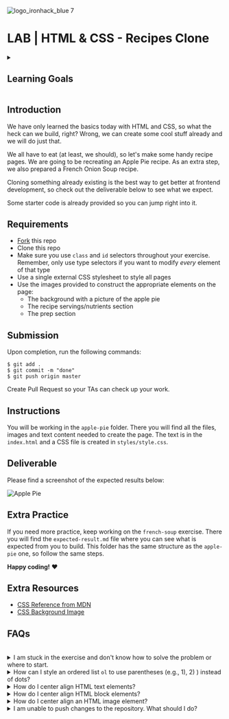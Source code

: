 ![logo_ironhack_blue 7](https://user-images.githubusercontent.com/23629340/40541063-a07a0a8a-601a-11e8-91b5-2f13e4e6b441.png)

# LAB | HTML & CSS - Recipes Clone

<details>
  <summary>
   <h2>Learning Goals</h2>
  </summary>

  This exercise allows you to practice and apply the concepts and techniques taught in class. 

  Upon completion of this exercise, you will be able to:

  - Properly structure a webpage using basic HTML tags (head, body, headings, paragraphs, images and lists)
  - Create and link an external CSS stylesheet with an HTML document.
  - Use *id* and *class* selectors to apply CSS styles to elements on a webpage.
  - Display images in a webpage using HTML image tags and CSS `background` property.
  - Submit completed work using Git and GitHub by creating a pull request.

  <br>
  <hr> 

</details>

## Introduction

We have only learned the basics today with HTML and CSS, so what the heck can we build, right? Wrong, we can create some cool stuff already and we will do just that.

We all have to eat (at least, we should), so let's make some handy recipe pages. We are going to be recreating an Apple Pie recipe. As an extra step, we also prepared a French Onion Soup recipe.

Cloning something already existing is the best way to get better at frontend development, so check out the deliverable below to see what we expect.

Some starter code is already provided so you can jump right into it.

## Requirements

- [Fork](https://guides.github.com/activities/forking/) this repo
- Clone this repo
- Make sure you use `class` and `id` selectors throughout your exercise. Remember, only use type selectors if you want to modify _every_ element of that type
- Use a single external CSS stylesheet to style all pages
- Use the images provided to construct the appropriate elements on the page:
  - The background with a picture of the apple pie
  - The recipe servings/nutrients section
  - The prep section

## Submission

Upon completion, run the following commands:

```
$ git add .
$ git commit -m "done"
$ git push origin master
```

Create Pull Request so your TAs can check up your work.

## Instructions

You will be working in the `apple-pie` folder. There you will find all the files, images and text content needed to create the page. The text is in the `index.html` and a CSS file is created in `styles/style.css`.

## Deliverable

Please find a screenshot of the expected results below:

![Apple Pie](https://i.imgur.com/lGGM68Q.jpg)

<!-- ![French Onion](https://i.imgur.com/uepu2DO.jpg) -->

## Extra Practice

If you need more practice, keep working on the `french-soup` exercise. There you will find the `expected-result.md` file where you can see what is expected from you to build. This folder has the same structure as the `apple-pie` one, so follow the same steps.

**Happy coding!** :heart:



## Extra Resources

- [CSS Reference from MDN](https://developer.mozilla.org/en-US/docs/Web/CSS)
- [CSS Background Image](https://developer.mozilla.org/en/docs/Web/CSS/background-image)



## FAQs

<br>

<details>
  <summary>I am stuck in the exercise and don't know how to solve the problem or where to start.</summary>
  <br>

  If you are stuck in your code and need help with how to solve the problem or where to start, you should take a step back and try to form a straightforward question about the specific issue you are facing. This will help you narrow down the problem and develop potential solutions.


For example, is it a concept you don't understand, or are you receiving an error message you don't know how to fix? It is usually helpful to state the problem as clearly as possible, including any error messages you receive. This can help you communicate the issue to others and potentially get help from classmates or online resources. 


Once you have a clear understanding of the problem, you will be able to start working toward the solution.

  [Back to top](#faqs)
</details>

<details>
  <summary>How can I style an ordered list <code>ol</code> to use parentheses (e.g., 1), 2) ) instead of dots?</summary>
  <br>

You can use [CSS counters](https://developer.mozilla.org/en-US/docs/Web/CSS/CSS_Counter_Styles/Using_CSS_counters) to style an ordered list (`ol`) element to use parentheses (e.g., 1), 2) ). Here's how to do it:  


1. First, you need to remove the default list style
2. Next, you need to create a custom list counter using the `counter-increment` property.
3. Last step is to use the `::before` pseudo selector to set the new style for the list markers using the custom list counter.



```css
ol {
  /* 1. Remove the default list style */  
  list-style: none;
}

ol > li {
  /* 2. Create a custom list counter */  
  counter-increment: listcounter;
}

ol > li::before {
  /*3. Set the new style for the list markers */
  content: counter(listcounter) ")";
}
```



This will remove the default list style, create a new counter called `listcounter` and style the list markers to use parentheses and the current value of the `listcounter` counter.



For more information on CSS Counters, check: [MDN -  Using CSS counters](https://developer.mozilla.org/en-US/docs/Web/CSS/CSS_Counter_Styles/Using_CSS_counters)



  [Back to top](#faqs)
</details>

<details>
  <summary>How do I center align HTML text elements?</summary>
  <br>

  To center align HTML *text elements*, you can use the `text-align` property and set it to `center`. This property can be applied to any *inline* or *block-level* element.

Here is an example of how you can use the `text-align` property to center align multiple text elements:

**HTML**

```html
<div>
  <h2>This is a title</h2>
  
  <p>This is some text in here</p>
</div>
```

**CSS**

```css
/* CSS */

p {
  text-align: center; /* Center align all p elements */
}

h2 {
  text-align: center; /* Center align all h2 elements */
}
```

This will center align all `p` and `h2` elements within the parent `div`.

For more information, check: [W3C: Centering Things](https://www.w3.org/Style/Examples/007/center.en.html)

  [Back to top](#faqs)
</details>

<details>
  <summary>How do I center align HTML block elements?</summary>
  <br>

  To center align a block-level element, such as a `div`, `h1`, etc., you can use the `margin` property and set it to `auto`. This will center the element horizontally within its parent container. 

Here is an example of how you can do this:

**HTML**

```html
<section>
  <div>
    <p> Lorem ipsum dolor sit amet consectetur, adipisicing elit.</p>
  </div>
</section>
```

**CSS**

```css
/* CSS */

div {
  width: 500px;
  margin: 0 auto;
}
```

This will set the `width` property of the `div` to 500 pixels and we set the left and right margins to be equal by using `margin: 0 auto;`.

  [Back to top](#faqs)
</details>

<details>
  <summary>How do I center align an HTML image element?</summary>
  <br>

  There are a few ways you can center align an image element.

##### 1. Align an image using `text-align`

To center an image element in HTML, you can use the `text-align` property on the parent element, such as `div`. Example:

**HTML**

```html
<div>
  <img src="https://placehold.co/300x150.png" />
</div>
```

**CSS**

```css
div {
  text-align: center;
}
```

This will center align all the children elements within the `section` element, including the `img` element.

<br>

##### 2. Align an image as a block element

The other way is converting the image into a block element and using `margin: 0 auto`. Here is an example:

**HTML**

```html
<section>
  <img src="https://placehold.co/300x150.png" />
</section>
```

**CSS**

```css
img {
  display: block;
  margin: 0 auto;
}
```

This will center the image horizontally within the parent `section` element. The `display: block` property is used to make the image a *block-level* element, allowing the `margin: 0 auto` property to work. The `margin: 0 auto` property sets the left and right margins to be equal, centering the element within its parent container.

  [Back to top](#faqs)
</details>


<details>
  <summary>I am unable to push changes to the repository. What should I do?</summary>
  <br>

There are a couple of possible reasons why you may be unable to *push* changes to a Git repository:

1. **You have not committed your changes:** Before you can push your changes to the repository, you need to commit them using the `git commit` command. Make sure you have committed your changes and try pushing again. To do this, run the following terminal commands from the project folder:
  ```bash
  git add .
  git commit -m "Your commit message"
  git push
  ```
2. **You do not have permission to push to the repository:** If you have cloned the repository directly from the main Ironhack repository without making a *Fork* first, you do not have write access to the repository.
To check which remote repository you have cloned, run the following terminal command from the project folder:
  ```bash
  git remote -v
  ```
If the link shown is the same as the main Ironhack repository, you will need to fork the repository to your GitHub account first and then clone your fork to your local machine to be able to push the changes.

Note: You should make a copy of your local code to avoid losing it in the process.

  [Back to top](#faqs)

</details>
